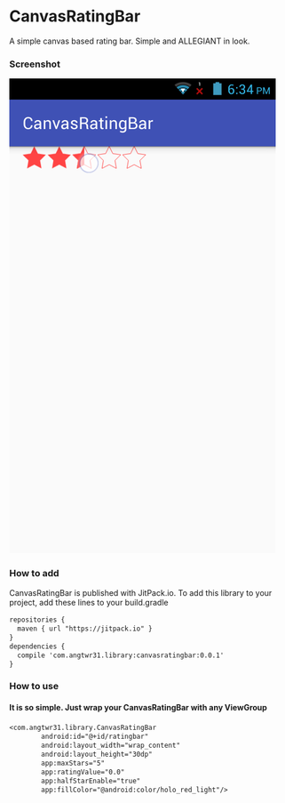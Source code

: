 # CanvasRatingBar
A simple canvas based rating bar. Simple and ALLEGIANT in look.

### Screenshot
![CanvasRatingbar Screenshot](/screenshots/Screenshot_2015-12-24-18-34-33.png)

### How to add
CanvasRatingBar is published with JitPack.io. To add this library to your project, add these lines to your build.gradle
```
repositories {
  maven { url "https://jitpack.io" }
}
dependencies {
  compile 'com.angtwr31.library:canvasratingbar:0.0.1'
}
```
### How to use
#### It is so simple. Just wrap your CanvasRatingBar with any ViewGroup
```
<com.angtwr31.library.CanvasRatingBar
        android:id="@+id/ratingbar"
        android:layout_width="wrap_content"
        android:layout_height="30dp"
        app:maxStars="5"
        app:ratingValue="0.0"
        app:halfStarEnable="true"
        app:fillColor="@android:color/holo_red_light"/>
```
